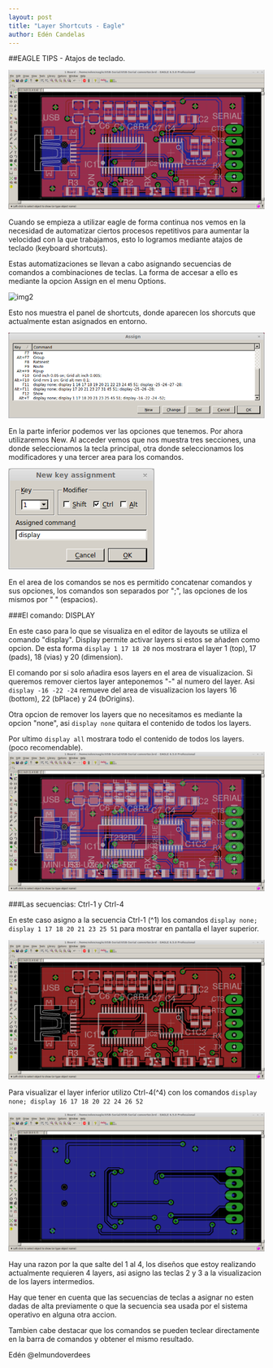 ```yaml
---
layout: post
title: "Layer Shortcuts - Eagle"
author: Edén Candelas
---
```


##EAGLE TIPS - Atajos de teclado.

![img1][all]

Cuando se empieza a utilizar eagle de forma continua nos vemos en la necesidad de automatizar ciertos procesos repetitivos para aumentar la velocidad con la que trabajamos, esto lo logramos mediante atajos de teclado (keyboard shortcuts).


Estas automatizaciones se llevan a cabo asignando secuencias de comandos a combinaciones de teclas. La forma de accesar a ello es mediante la opcion Assign en el menu Options.

![img2][menuPath]

Esto nos muestra el panel de shortcuts, donde aparecen los shorcuts que actualmente estan asignados en entorno. 

![img2][assignEnv]

En la parte inferior podemos ver las opciones que tenemos. Por ahora utilizaremos New.
Al acceder vemos que nos muestra tres secciones, una donde seleccionamos la tecla principal, otra donde seleccionamos los modificadores y una tercer area para los comandos.

![img2][assignNew]

En el area de los comandos se nos es permitido concatenar comandos y sus opciones, los comandos son separados por ";", las opciones de los mismos por " " (espacios).

###El comando: DISPLAY

En este caso para lo que se visualiza en el editor de layouts se utiliza el comando "display". Display permite activar layers si estos se añaden como opcion. De esta forma 
`display 1 17 18 20`
nos mostrara el layer 1 (top), 17 (pads), 18 (vias) y 20 (dimension).

El comando por si solo añadira esos layers en el area de visualizacion. Si queremos remover ciertos layer anteponemos "-" al numero del layer. Asi 
`display -16 -22 -24` 
remueve del area de visualizacion los layers 16 (bottom), 22 (bPlace) y 24 (bOrigins).

Otra opcion de remover los layers que no necesitamos es mediante la opcion "none", asi 
`display none` 
quitara el contenido de todos los layers.

Por ultimo
`display all`
mostrara todo el contenido de todos los layers. (poco recomendable).
![img2][complete]

###Las secuencias: Ctrl-1 y Ctrl-4

En este caso asigno a la secuencia Ctrl-1 (^1) los comandos 
`display none; display 1 17 18 20 21 23 25 51`
para mostrar en pantalla el layer superior.

![img2][topCmd]

Para visualizar el layer inferior utilizo Ctrl-4(^4) con los comandos 
`display none; display 16 17 18 20 22 24 26 52`

![img2][bottomCmd]

Hay una razon por la que salte del 1 al 4, los diseños que estoy realizando actualmente requieren 4 layers, asi asigno las teclas 2 y 3 a la visualizacion de los layers intermedios.

Hay que tener en cuenta que las secuencias de teclas a asignar no esten dadas de alta previamente o que la secuencia sea usada por el sistema operativo en alguna otra accion.

Tambien cabe destacar que los comandos se pueden teclear directamente en la barra de comandos y obtener el mismo resultado.

Edén
@elmundoverdees


[all]: /assets/post_img/eagle/all.png  "all"
[menuPath]: /assets/post_img/eagle/  "menuPath" 
[assignEnv]: /assets/post_img/eagle/assignEnv.png  "assignEnv"
[assignNew]: /assets/post_img/eagle/assignNew.png  "assignNew"
[complete]: /assets/post_img/eagle/complete.png  "complete"
[topCmd]: /assets/post_img/eagle/topCmd.png  "topCmd"
[bottomCmd]: /assets/post_img/eagle/bottomCmd.png  "bottomCmd"






















